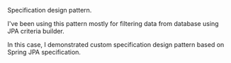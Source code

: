 Specification design pattern.

I've been using this pattern mostly for filtering data from database
using JPA criteria builder.

In this case, I demonstrated custom specification design pattern
based on Spring JPA specification.

